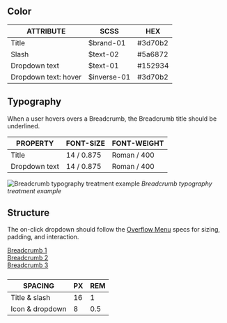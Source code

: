 ## Color

| ATTRIBUTE      | SCSS      | HEX      |
|----------  |----------|-----------|
| Title      | $brand-01| #3d70b2   |
| Slash      | $text-02 | #5a6872   |
| Dropdown text  | $text-01  | #152934   |
| Dropdown text: hover  | $inverse-01| #3d70b2   |

## Typography

When a user hovers overs a Breadcrumb, the Breadcrumb title should be underlined.

| PROPERTY | FONT-SIZE    | FONT-WEIGHT  |
|------------|-----------------|--------------|
| Title      | 14 / 0.875 | Roman / 400  |
| Dropdown text | 14 / 0.875 | Roman / 400  |

![Breadcrumb typography treatment example](images/breadcrumb-style-1.png)
_Breadcrumb typography treatment example_

## Structure

The on-click dropdown should follow the [Overflow Menu](/components/overflow-menu) specs for sizing, padding, and interaction.

<div data-insert-component="InteractiveSpec">
  <div class="bx--breadcrumb" style="padding-bottom: 8px" data-spec-padding>
    <div class="bx--breadcrumb-item" id="one" data-spec-margin>
      <a href="#" class="bx--link">Breadcrumb 1</a>
    </div>
    <div class="bx--breadcrumb-item" id="two" data-spec-margin>
      <a href="#" class="bx--link">Breadcrumb 2</a>
    </div>
    <div class="bx--breadcrumb-item" id="three" data-spec-margin>
      <a href="#" class="bx--link">Breadcrumb 3</a>
    </div>
  </div>
</div>

| SPACING         | PX | REM |
|-----------------|----|-----|
| Title & slash   | 16 | 1   |
| Icon & dropdown | 8  | 0.5 |
